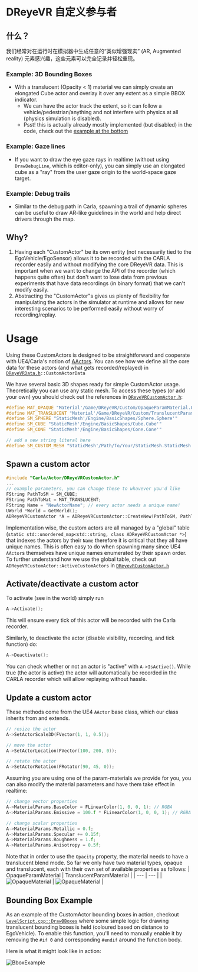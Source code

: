 # DReyeVR 自定义参与者

## 什么？
我们经常对在运行时在模拟器中生成任意的“类似增强现实” (AR, Augmented reality) 元素感兴趣，这些元素可以完全记录并轻松重现。

### Example: 3D Bounding Boxes
- With a translucent (Opacity < 1) material we can simply create an elongated Cube actor and overlay it over any extent as a simple BBOX indicator.
    - We can have the actor track the extent, so it can follow a vehicle/pedestrian/anything and not interfere with physics at all (physics simulation is disabled).
    - Psst! this is actually already mostly implemented (but disabled) in the code, check out the [example at the bottom](CustomActor.md#bounding-box-example)

### Example: Gaze lines
- If you want to draw the eye gaze rays in realtime (without using `DrawDebugLine`, which is editor-only), you can simply use an elongated cube as a "ray" from the user gaze origin to the world-space gaze target.

### Example: Debug trails
- Similar to the debug path in Carla, spawning a trail of dynamic spheres can be useful to draw AR-like guidelines in the world and help direct drivers through the map.

## Why?
1. Having each "CustomActor" be its own entity (not necessarily tied to the EgoVehicle/EgoSensor) allows it to be recorded with the CARLA recorder easily and without modifying the core DReyeVR data. This is important when we want to change the API of the recorder (which happens quite often) but don't want to lose data from previous experiments that have data recordings (in binary format) that we can't modify easily.
2. Abstracting the "CustomActor"s gives us plenty of flexibility for manipulating the actors in the simulator at runtime and allows for new interesting scenarios to be performed easily without worry of recording/replay.


# Usage

Using these CustomActors is designed to be straightforward and cooperate with UE4/Carla's notion of [AActors](https://docs.unrealengine.com/5.0/en-US/API/Runtime/Engine/GameFramework/AActor/). You can see how we define all the core data for these actors (and what gets recorded/replayed) in [`DReyeVRData.h`](../../Carla/Sensor/DReyeVRData.h)`::CustomActorData`

We have several basic 3D shapes ready for simple CustomActor usage. Theoretically you can use any static mesh. To access these types (or add your own) you should check out the references in [`DReyeVRCustomActor.h`](../../Carla/Actor/DReyeVRCustomActor.h):
```c++
#define MAT_OPAQUE "Material'/Game/DReyeVR/Custom/OpaqueParamMaterial.OpaqueParamMaterial'"
#define MAT_TRANSLUCENT "Material'/Game/DReyeVR/Custom/TranslucentParamMaterial.TranslucentParamMaterial'"
#define SM_SPHERE "StaticMesh'/Engine/BasicShapes/Sphere.Sphere'"
#define SM_CUBE "StaticMesh'/Engine/BasicShapes/Cube.Cube'"
#define SM_CONE "StaticMesh'/Engine/BasicShapes/Cone.Cone'"

// add a new string literal here
#define SM_CUSTOM_MESH "StaticMesh'/Path/To/Your/StaticMesh.StaticMesh'"
```

## Spawn a custom actor

```c++
#include "Carla/Actor/DReyeVRCustomActor.h"
...
// example parameters, you can change these to whavever you'd like
FString PathToSM = SM_CUBE;
FString PathToMat = MAT_TRANSLUCENT;
FString Name = "NewActorName"; // every actor needs a unique name!
UWorld *World = GetWorld();
ADReyeVRCustomActor *A = ADReyeVRCustomActor::CreateNew(PathToSM, PathToMaterial, World, Name);
```

Implementation wise, the custom actors are all managed by a "global" table (`static std::unordered_map<std::string, class ADReyeVRCustomActor *>`) that indexes the actors by their `Name` therefore it is critical that they all have unique names. This is often easy to do when spawning many since UE4 `AActor`s themselves have unique names enumerated by their spawn order. To further understand how we use the global table, check out `ADReyeVRCustomActor::ActiveCustomActors` in [`DReyevRCustomActor.h`](../../Carla/Actor/DReyeVRCustomActor.h)

## Activate/deactivate a custom actor

To activate (see in the world) simply run
```c++
A->Activate();
```
This will ensure every tick of this actor will be recorded with the Carla recorder. 

Similarly, to deactivate the actor (disable visibility, recording, and tick function) do:
```c++
A->Deactivate();
```

You can check whether or not an actor is "active" with `A->IsActive()`. While true (the actor is active) the actor will automatically be recorded in the CARLA recorder which will allow replaying without hassle. 

## Update a custom actor
These methods come from the UE4 `AActor` base class, which our class inherits from and extends. 
```c++
// resize the actor
A->SetActorScale3D(FVector(1, 1, 0.5));

// move the actor
A->SetActorLocation(FVector(100, 200, 0));

// rotate the actor
A->SetActorRotation(FRotator(90, 45, 0));
```

Assuming you are using one of the param-materials we provide for you, you can also modify the material parameters and have them take effect in realtime:
```c++
// change vector properties
A->MaterialParams.BaseColor = FLinearColor(1, 0, 0, 1); // RGBA
A->MaterialParams.Emissive = 100.f * FLinearColor(1, 0, 0, 1); // RGBA

// change scalar properties
A->MaterialParams.Metallic = 0.f;
A->MaterialParams.Specular += 0.15f;
A->MaterialParams.Roughness = 1.f;
A->MaterialParams.Anisotropy = 0.5f;
```

Note that in order to use the `Opacity` property, the material needs to have a translucent blend mode. So far we only have two material types, opaque and translucent, each with their own set of available properties as follows:
| OpaqueParamMaterial | TranslucentParamMaterial |
| --- | --- |
| ![OpaqueMaterial](../Figures/Actor/OpaqueParamMaterial.jpg) | ![OpaqueMaterial](../Figures/Actor/TranslucentParamMaterial.jpg) |

## Bounding Box Example

As an example of the CustomActor bounding boxes in action, checkout [`LevelScript.cpp::DrawBBoxes`](../../DReyeVR/LevelScript.cpp) where some simple logic for drawing translucent bounding boxes is held (coloured based on distance to EgoVehicle). To enable this function, you'll need to manually enable it by removing the `#if 0` and corresponding `#endif` around the function body.

Here is what it might look like in action:

![BboxExample](../Figures/Actor/Bbox.jpg)